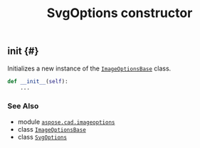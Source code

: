 ﻿---
title: SvgOptions constructor
second_title: Aspose.CAD for Python via .NET API References
description: 
type: docs
weight: 10
url: /python-net/aspose.cad.imageoptions/svgoptions/__init__/
is_root: false
---

## __init__ {#}

Initializes a new instance of the [`ImageOptionsBase`](/cad/python-net/aspose.cad.imageoptions/imageoptionsbase) class.



```python
def __init__(self):
    ...
```





### See Also
* module [`aspose.cad.imageoptions`](../../)
* class [`ImageOptionsBase`](/cad/python-net/aspose.cad.imageoptions/imageoptionsbase)
* class [`SvgOptions`](/cad/python-net/aspose.cad.imageoptions/svgoptions)

